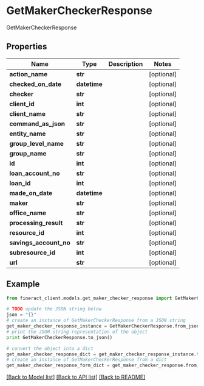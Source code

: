 # GetMakerCheckerResponse

GetMakerCheckerResponse

## Properties

Name | Type | Description | Notes
------------ | ------------- | ------------- | -------------
**action_name** | **str** |  | [optional] 
**checked_on_date** | **datetime** |  | [optional] 
**checker** | **str** |  | [optional] 
**client_id** | **int** |  | [optional] 
**client_name** | **str** |  | [optional] 
**command_as_json** | **str** |  | [optional] 
**entity_name** | **str** |  | [optional] 
**group_level_name** | **str** |  | [optional] 
**group_name** | **str** |  | [optional] 
**id** | **int** |  | [optional] 
**loan_account_no** | **str** |  | [optional] 
**loan_id** | **int** |  | [optional] 
**made_on_date** | **datetime** |  | [optional] 
**maker** | **str** |  | [optional] 
**office_name** | **str** |  | [optional] 
**processing_result** | **str** |  | [optional] 
**resource_id** | **int** |  | [optional] 
**savings_account_no** | **str** |  | [optional] 
**subresource_id** | **int** |  | [optional] 
**url** | **str** |  | [optional] 

## Example

```python
from fineract_client.models.get_maker_checker_response import GetMakerCheckerResponse

# TODO update the JSON string below
json = "{}"
# create an instance of GetMakerCheckerResponse from a JSON string
get_maker_checker_response_instance = GetMakerCheckerResponse.from_json(json)
# print the JSON string representation of the object
print GetMakerCheckerResponse.to_json()

# convert the object into a dict
get_maker_checker_response_dict = get_maker_checker_response_instance.to_dict()
# create an instance of GetMakerCheckerResponse from a dict
get_maker_checker_response_form_dict = get_maker_checker_response.from_dict(get_maker_checker_response_dict)
```
[[Back to Model list]](../README.md#documentation-for-models) [[Back to API list]](../README.md#documentation-for-api-endpoints) [[Back to README]](../README.md)


